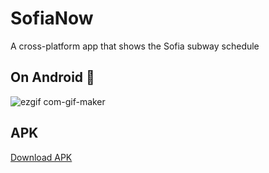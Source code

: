 # SofiaNow
A cross-platform app that shows the Sofia subway schedule

## On Android 📱
![ezgif com-gif-maker](https://user-images.githubusercontent.com/110739078/233475173-9a045e28-ecc7-41b4-9188-0024c1b23901.gif)

## APK
[Download APK](https://github.com/DanieII/SofiaNow/blob/main/bin/myapp-0.1-arm64-v8a_x86_64-debug.apk)

